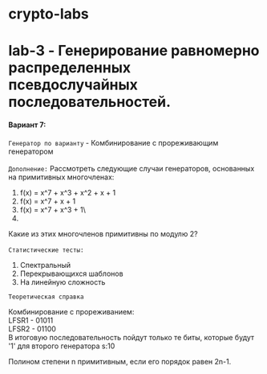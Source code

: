 
# crypto-labs
# lab-3 - Генерирование равномерно распределенных псевдослучайных последовательностей.

#### Вариант 7:

`Генератор по варианту` - Комбинирование с прореживающим генератором\
\
`Дополнение:` Рассмотреть следующие случаи генераторов, основанных на примитивных многочленах:
1. f(x) = x^7 + x^3 + x^2 + x + 1
2. f(x) = x^7 + x + 1
3. f(x) = x^7 + x^3 + 1\
4. 
Какие из этих многочленов примитивны по модулю 2?\
\
`Статистические тесты:`
1. Спектральный
2. Перекрывающихся шаблонов
3. На линейную сложность

`Теоретическая справка`

Комбинирование с прореживанием:\
LFSR1 - 01011\
LFSR2 - 01100\
В итоговую последовательность пойдут только те биты, которые будут '1' для второго генератора s:10

Полином степени n примитивным, если его порядок равен 2n-1.


